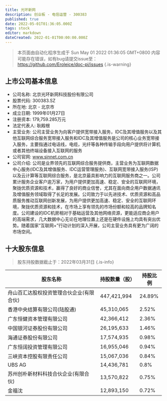 ```yaml
---
title: 光环新网
description: 创业板 - 电信运营 - 300383
published: true
date: 2022-05-01T01:36:05.000Z
tags: stock
editor: markdown
dateCreated: 2022-01-01T00:00:00.000Z
---
```


> 本页面由自动化程序生成于 Sun May 01 2022 01:36:05 GMT+0800
> 内容可能存在错误，如有bug请提交issue至：https://github.com/Eroleice/doc-pi/issues
{.is-warning}

## 上市公司基本信息
- 公司名称: 北京光环新网科技股份有限公司
- 股票代码: 300383.SZ
- 所在地: 北京 - 北京市
- 成立日期: 1999年01月27日
- 注册资本: 179,759.285万元
- 法定代表人: 耿殿根
- 主营业务: 公司主营业务为向客户提供宽带接入服务，IDC及其增值服务以及其他互联网综合服务宽带接入服务和IDC及其增值服务是公司的核心业务宽带接入服务，主要指通过电话线，电缆，光纤等各种传输手段向用户提供将计算机或者其他终端设备接入互联网的服务
- 公司官网: www.sinnet.com.cn
- 公司介绍: 公司是业界领先的互联网综合服务提供商，主营业务为互联网数据中心服务(IDC及其增值服务、IDC运营管理服务)、互联网宽带接入服务(ISP)以及云计算等互联网综合服务，是北京最具影响力的互联网服务商之一。公司累计服务企业客户逾万家，为用户提供更加高速、稳定、安全的互联网环境，聚拢优质资源和技术，赢得了良好的商业信誉，尤其在面向商企用户数据通讯及增值服务领域取得了长足的发展。公司致力于以先进技术、优质资源和高品质服务推动互联网创新发展，为用户提供更加高速、稳定、安全的互联网环境，聚拢优质资源和技术，在市场上享有领先的市场份额和较高的品牌知名度。公司建设的IDC机房相对于基础运营及其他网络资源，更能适应商企用户的高端需求，几大数据中心无论在地理位置上还是在硬件设施上均具有突出优势。随着国家“互联网+”行动计划的深入开展，公司主营业务具有更为广阔的市场空间。


## 十大股东信息
> 股东持股数据截止于：2022年03月31日
{.is-info}

| 股东名称 | 持股数量（股） | 持股比例 |
| --- | --- | --- |
| 舟山百汇达股权投资管理合伙企业(有限合伙) | 447,421,994 | 24.89% |
| 香港中央结算有限公司(陆股通) | 45,310,065 | 2.52% |
| 广东恒健资本管理有限公司 | 42,366,412 | 2.36% |
| 中国银河证券股份有限公司 | 26,195,633 | 1.46% |
| 海通证券股份有限公司 | 17,574,935 | 0.98% |
| 广东恒阔投资管理有限公司 | 16,955,046 | 0.94% |
| 三峡资本控股有限责任公司 | 15,067,036 | 0.84% |
| UBS AG | 14,436,781 | 0.8% |
| 苏州创朴新材料科技合伙企业(有限合伙) | 13,570,822 | 0.75% |
| 金福沈 | 12,893,150 | 0.72% |





